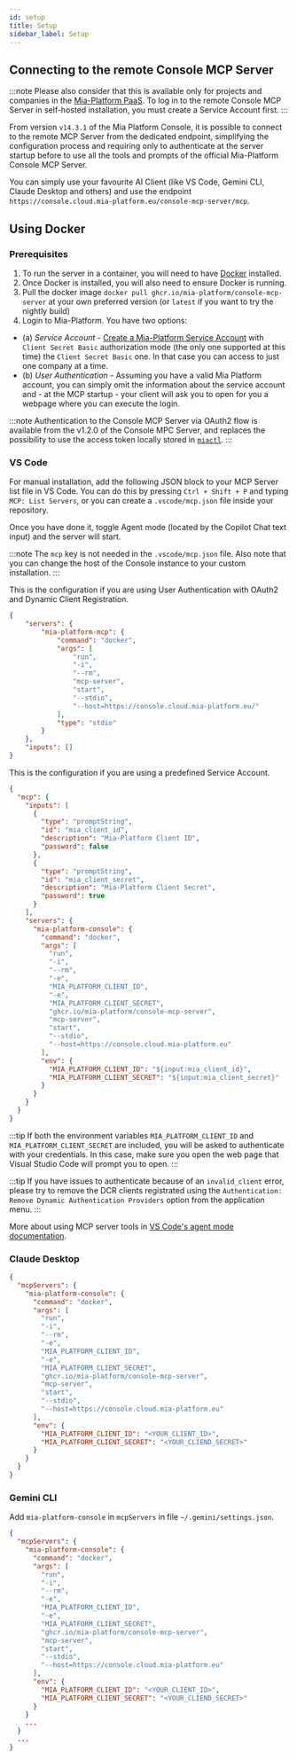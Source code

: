 ```yaml
---
id: setup
title: Setup
sidebar_label: Setup
---
```


## Connecting to the remote Console MCP Server

:::note
Please also consider that this is available only for projects and companies in the [Mia-Platform PaaS](/infrastructure/paas/overview.md). To log in to the remote Console MCP Server in self-hosted installation, you must create a Service Account first.
:::

From version `v14.3.1` of the Mia Platform Console, it is possible to connect to the remote MCP Server from the dedicated endpoint, simplifying the configuration process and requiring only to authenticate at the server startup before to use all the tools and prompts of the official Mia-Platform Console MCP Server.

You can simply use your favourite AI Client (like VS Code, Gemini CLI, Claude Desktop and others) and use the endpoint `https://console.cloud.mia-platform.eu/console-mcp-server/mcp`.

## Using Docker

### Prerequisites

1. To run the server in a container, you will need to have [Docker] installed.
2. Once Docker is installed, you will also need to ensure Docker is running.
3. Pull the docker image `docker pull ghcr.io/mia-platform/console-mcp-server` at your own preferred version (or `latest` if you want to try the nightly build)
4. Login to Mia-Platform. You have two options:
  - (a) *Service Account* - [Create a Mia-Platform Service Account] with `Client Secret Basic` authorization mode (the only one supported at this time) the `Client Secret Basic` one. In that case you can access to just one company at a time.
  - (b) *User Authentication* - Assuming you have a valid Mia Platform account, you can simply omit the information about the service account and - at the MCP startup - your client will ask you to open for you a webpage where you can execute the login.
    
:::note
Authentication to the Console MCP Server via OAuth2 flow is available from the v1.2.0 of the Console MPC Server, and replaces the possibility to use the access token locally stored in [`miactl`][miactl].
:::


### VS Code

For manual installation, add the following JSON block to your MCP Server list file in VS Code.
You can do this by pressing `Ctrl + Shift + P` and typing `MCP: List Servers`, or you can create a `.vscode/mcp.json` file inside your repository.

Once you have done it, toggle Agent mode (located by the Copilot Chat text input) and the server will start.

:::note
The `mcp` key is not needed in the `.vscode/mcp.json` file.
Also note that you can change the host of the Console instance to your custom installation.
:::

This is the configuration if you are using User Authentication with OAuth2 and Dynamic Client Registration.

```json
{
    "servers": {
        "mia-platform-mcp": {
            "command": "docker",
            "args": [
                "run",
                "-i",
                "--rm",
                "mcp-server",
                "start",
                "--stdio",
                "--host=https://console.cloud.mia-platform.eu/"
            ],
            "type": "stdio"
        }
    },
    "inputs": []
}
```

This is the configuration if you are using a predefined Service Account.

```json
{
  "mcp": {
    "inputs": [
      {
        "type": "promptString",
        "id": "mia_client_id",
        "description": "Mia-Platform Client ID",
        "password": false
      },
      {
        "type": "promptString",
        "id": "mia_client_secret",
        "description": "Mia-Platform Client Secret",
        "password": true
      }
    ],
    "servers": {
      "mia-platform-console": {
        "command": "docker",
        "args": [
          "run",
          "-i",
          "--rm",
          "-e",
          "MIA_PLATFORM_CLIENT_ID",
          "-e",
          "MIA_PLATFORM_CLIENT_SECRET",
          "ghcr.io/mia-platform/console-mcp-server",
          "mcp-server",
          "start",
          "--stdio",
          "--host=https://console.cloud.mia-platform.eu"
        ],
        "env": {
          "MIA_PLATFORM_CLIENT_ID": "${input:mia_client_id}",
          "MIA_PLATFORM_CLIENT_SECRET": "${input:mia_client_secret}"
        }
      }
    }
  }
}
```

:::tip
If both the environment variables `MIA_PLATFORM_CLIENT_ID` and `MIA_PLATFORM_CLIENT_SECRET` are included, you will be asked to authenticate with your credentials. In this case, make sure you open the web page that Visual Studio Code will prompt you to open.
:::

:::tip
If you have issues to authenticate because of an `invalid_client` error, please try to remove the DCR clients registrated using the `Authentication: Remove Dynamic Authentication Providers` option from the application menu.
:::

More about using MCP server tools in [VS Code's agent mode documentation].

### Claude Desktop

```json
{
  "mcpServers": {
    "mia-platform-console": {
      "command": "docker",
      "args": [
        "run",
        "-i",
        "--rm",
        "-e",
        "MIA_PLATFORM_CLIENT_ID",
        "-e",
        "MIA_PLATFORM_CLIENT_SECRET",
        "ghcr.io/mia-platform/console-mcp-server",
        "mcp-server",
        "start",
        "--stdio",
        "--host=https://console.cloud.mia-platform.eu"
      ],
      "env": {
        "MIA_PLATFORM_CLIENT_ID": "<YOUR_CLIENT_ID>",
        "MIA_PLATFORM_CLIENT_SECRET": "<YOUR_CLIEND_SECRET>"
      }
    }
  }
}
```

### Gemini CLI

Add `mia-platform-console` in `mcpServers` in file `~/.gemini/settings.json`.

```json
{
  "mcpServers": {
    "mia-platform-console": {
      "command": "docker",
      "args": [
        "run",
        "-i",
        "--rm",
        "-e",
        "MIA_PLATFORM_CLIENT_ID",
        "-e",
        "MIA_PLATFORM_CLIENT_SECRET",
        "ghcr.io/mia-platform/console-mcp-server",
        "mcp-server",
        "start",
        "--stdio",
        "--host=https://console.cloud.mia-platform.eu"
      ],
      "env": {
        "MIA_PLATFORM_CLIENT_ID": "<YOUR_CLIENT_ID>",
        "MIA_PLATFORM_CLIENT_SECRET": "<YOUR_CLIEND_SECRET>"
      }
    }
    ...
  }
  ...
}
```

[Docker]: https://www.docker.com/
[miactl]: https://github.com/mia-platform/miactl
[VS Code's agent mode documentation]: https://code.visualstudio.com/docs/copilot/chat/mcp-servers
[Create a Mia-Platform Service Account]: https://docs.mia-platform.eu/docs/development_suite/identity-and-access-management/manage-service-accounts
